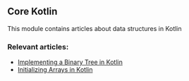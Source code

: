## Core Kotlin

This module contains articles about data structures in Kotlin

### Relevant articles:
- [Implementing a Binary Tree in Kotlin](https://www.baeldung.com/kotlin-binary-tree)
- [Initializing Arrays in Kotlin](https://www.baeldung.com/kotlin-initialize-array)
